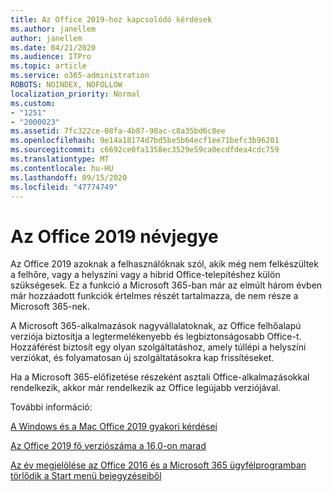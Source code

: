 ```yaml
---
title: Az Office 2019-hoz kapcsolódó kérdések
ms.author: janellem
author: janellem
ms.date: 04/21/2020
ms.audience: ITPro
ms.topic: article
ms.service: o365-administration
ROBOTS: NOINDEX, NOFOLLOW
localization_priority: Normal
ms.custom:
- "1251"
- "2000023"
ms.assetid: 7fc322ce-08fa-4b87-98ac-c8a35bd6c8ee
ms.openlocfilehash: 9e14a18174d7bd5be5b64ecf1ee71befc3b96201
ms.sourcegitcommit: c6692ce0fa1358ec3529e59ca0ecdfdea4cdc759
ms.translationtype: MT
ms.contentlocale: hu-HU
ms.lasthandoff: 09/15/2020
ms.locfileid: "47774749"
---
```

# <a name="about-office-2019"></a>Az Office 2019 névjegye

Az Office 2019 azoknak a felhasználóknak szól, akik még nem felkészültek a felhőre, vagy a helyszíni vagy a hibrid Office-telepítéshez külön szükségesek. Ez a funkció a Microsoft 365-ban már az elmúlt három évben már hozzáadott funkciók értelmes részét tartalmazza, de nem része a Microsoft 365-nek.
  
A Microsoft 365-alkalmazások nagyvállalatoknak, az Office felhőalapú verziója biztosítja a legtermelékenyebb és legbiztonságosabb Office-t. Hozzáférést biztosít egy olyan szolgáltatáshoz, amely túllépi a helyszíni verziókat, és folyamatosan új szolgáltatásokra kap frissítéseket.
  
Ha a Microsoft 365-előfizetése részeként asztali Office-alkalmazásokkal rendelkezik, akkor már rendelkezik az Office legújabb verziójával.
  
További információ:
  
[A Windows és a Mac Office 2019 gyakori kérdései](https://support.microsoft.com/help/4133312)
  
[Az Office 2019 fő verziószáma a 16,0-on marad](https://docs.microsoft.com/deployoffice/office2019/overview)
  
[Az év megjelölése az Office 2016 és a Microsoft 365 ügyfélprogramban törlődik a Start menü bejegyzéseiből](https://support.office.com/article/8fe5e052-76d2-49de-af30-2e84ed3da907?wt.mc_id=Alchemy_ClientDIA)
  